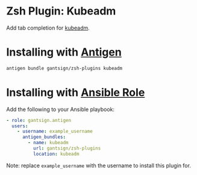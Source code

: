 # Zsh Plugin: Kubeadm

Add tab completion for
[kubeadm](https://kubernetes.io/docs/reference/setup-tools/kubeadm/kubeadm/).

# Installing with [Antigen](https://github.com/zsh-users/antigen)

```bash
antigen bundle gantsign/zsh-plugins kubeadm
```

# Installing with [Ansible Role](https://galaxy.ansible.com/gantsign/antigen)

Add the following to your Ansible playbook:

```yaml
- role: gantsign.antigen
  users:
    - username: example_username
      antigen_bundles:
        - name: kubeadm
          url: gantsign/zsh-plugins
          location: kubeadm
```

Note: replace `example_username` with the username to install this plugin for.
